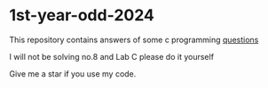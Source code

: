# 1st-year-odd-2024
This repository contains answers of some c programming [questions](question.pdf)

I will not be solving no.8 and Lab C
please do it yourself

Give me a star if you use my code.

